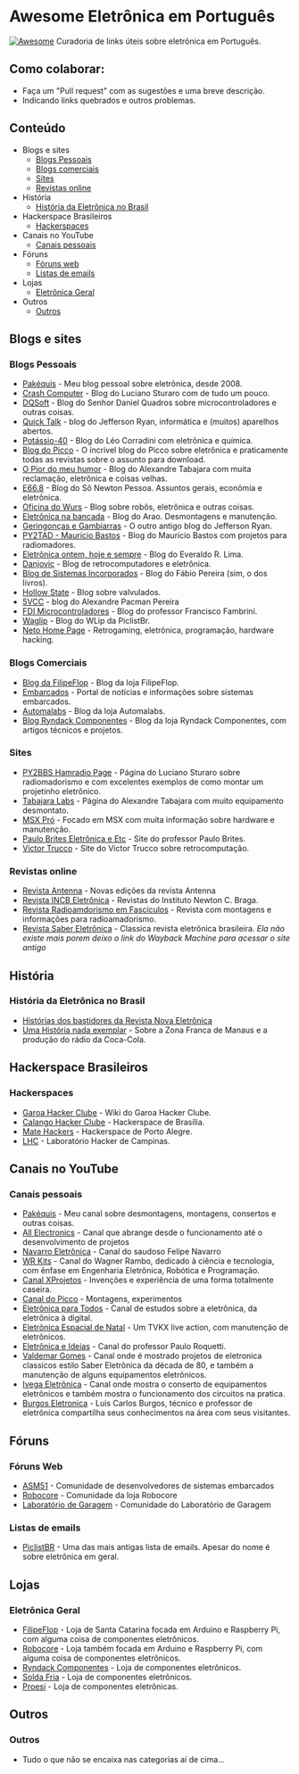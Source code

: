 # Awesome Eletrônica em Português
[![Awesome](https://cdn.rawgit.com/sindresorhus/awesome/d7305f38d29fed78fa85652e3a63e154dd8e8829/media/badge.svg)](https://github.com/sindresorhus/awesome)
Curadoria de links úteis sobre eletrônica em Português.

## Como colaborar:
  - Faça um "Pull request" com as sugestões e uma breve descrição.
  - Indicando links quebrados e outros problemas.

## Conteúdo

- Blogs e sites
  - [Blogs Pessoais](#blogs-pessoais)
  - [Blogs comerciais](#blogs-comerciais)
  - [Sites](#sites)
  - [Revistas online](#revistas-online)
- História
  - [História da Eletrônica no Brasil](#história-da-eletrônica-no-brasil)
- Hackerspace Brasileiros
  - [Hackerspaces](#hackerspaces)
- Canais no YouTube
  - [Canais pessoais](#canais-pessoais)
- Fóruns
  - [Fóruns web](#fóruns-web)
  - [Listas de emails](#listas-de-emails)
- Lojas
  - [Eletrônica Geral](#eletrônica-geral)
- Outros 
  - [Outros](#outros)

## Blogs e sites
### Blogs Pessoais
- [Pakéquis](https://www.pakequis.com.br) - Meu blog pessoal sobre eletrônica, desde 2008.
- [Crash Computer](http://www.crashcomputer.com.br) - Blog do Luciano Sturaro com de tudo um pouco.
- [DQSoft](http://dqsoft.blogspot.com/) - Blog do Senhor Daniel Quadros sobre microcontroladores e outras coisas.
- [Quick Talk](https://ryan.com.br/blogs/quicktalk/) - blog do Jefferson Ryan, informática e (muitos) aparelhos abertos.
- [Potássio-40](https://potassio-40.blogspot.com/) - Blog do Léo Corradini com eletrônica e química.
- [Blog do Picco](http://blogdopicco.blogspot.com/) - O íncrivel blog do Picco sobre eletrônica e praticamente todas as revistas sobre o assunto para download.
- [O Pior do meu humor](https://tabajara-labs.blogspot.com/) - Blog do Alexandre Tabajara com muita reclamação, eletrônica e coisas velhas.
- [E66.8](https://npessoa.blogspot.com/) - Blog do Sô Newton Pessoa. Assuntos gerais, econômia e eletrônica.
- [Oficina do Wurs](http://oficinadowurs.blogspot.com/) - Blog sobre robôs, eletrônica e outras coisas.
- [Eletrônica na bancada](http://zorktronics.blogspot.com/) - Blog do Arao. Desmontagens e manutenção.
- [Geringonças e Gambiarras](https://jefferson-ryan.blogspot.com/) - O outro antigo blog do Jefferson Ryan.
- [PY2TAD - Maurício Bastos](https://py2tad.blogspot.com/) - Blog do Maurício Bastos com projetos para radiomadores.
- [Eletrônica ontem, hoje e sempre](http://erl4ever.blogspot.com/) - Blog do Everaldo R. Lima.
- [Danjovic](http://danjovic.blogspot.com/) - Blog de retrocomputadores e eletrônica.
- [Blog de Sistemas Incorporados](https://embeddedsystems.io/) - Blog do Fábio Pereira (sim, o dos livros).
- [Hollow State](http://hollowstate.blogspot.com/) - Blog sobre valvulados.
- [5VCC](http://5vcc.blogspot.com/) - blog do Alexandre Pacman Pereira
- [FDI Microcontroladores](https://fdi-ffambrin.blogspot.com/) - Blog do professor Francisco Fambrini.
- [Waglip](http://waglip.blogspot.com/) - Blog do WLip da PiclistBr.
- [Neto Home Page](https://www.neto-games.com.br/) - Retrogaming, eletrônica, programação, hardware hacking.

### Blogs Comerciais
- [Blog da FilipeFlop](https://www.filipeflop.com/blog/) - Blog da loja FilipeFlop.
- [Embarcados](https://www.embarcados.com.br/) - Portal de notícias e informações sobre sistemas embarcados.
- [Automalabs](https://www.automalabs.com.br/) - Blog da loja Automalabs.
- [Blog Ryndack Componentes](https://blog.ryndackcomponentes.com.br) - Blog da loja Ryndack Componentes, com artigos técnicos e projetos.

### Sites
- [PY2BBS Hamradio Page](http://www.py2bbs.qsl.br/news.php) - Página do Luciano Sturaro sobre radiomadorismo e com excelentes exemplos de como montar um projetinho eletrônico.
- [Tabajara Labs](http://www.tabalabs.com.br/) - Página do Alexandre Tabajara com muito equipamento desmontato.
- [MSX Pró](http://www.msxpro.com/news.html) - Focado em MSX com muita informação sobre hardware e manutenção.
- [Paulo Brites Eletrônica e Etc](https://www.paulobrites.com.br/) - Site do professor Paulo Brites.
- [Victor Trucco](https://www.victortrucco.com/) - Site do Victor Trucco sobre retrocomputação.


### Revistas online
- [Revista Antenna](https://revistaantenna.com.br/edicoes/) - Novas edições da revista Antenna
- [Revista INCB Eletrônica](https://www.newtoncbraga.com.br/index.php/2-uncategorised/18571-revista-incb-eletronica.html) - Revistas do Instituto Newton C. Braga.
- [Revista Radioamdorismo em Fascículos](https://revistaradioamadorismo.blogspot.com/) - Revista com montagens e informações para radioamadorismo.
- [Revista Saber Eletrônica](https://web.archive.org/web/20160130190603/http://www.sabereletronica.com.br/) - Classica revista eletrônica brasileira. _Ela não existe mais porem deixo o link do Wayback Machine para acessar o site antigo_

## História
### História da Eletrônica no Brasil
- [Histórias dos bastidores da Revista Nova Eletrônica](http://erl4ever.blogspot.com/2009/03/historias-dos-bastidores-da-revista.html)
- [Uma História nada exemplar](https://simaopessoa.blogspot.com/2010/01/uma-historia-nada-exemplar.html) - Sobre a Zona Franca de Manaus e a produção do rádio da Coca-Cola.


## Hackerspace Brasileiros
### Hackerspaces
- [Garoa Hacker Clube](https://garoa.net.br/wiki/P%C3%A1gina_principal) - Wiki do Garoa Hacker Clube.
- [Calango Hacker Clube](https://www.calango.club/) - Hackerspace de Brasília.
- [Mate Hackers](https://matehackers.org/) - Hackerspace de Porto Alegre.
- [LHC](https://lhc.net.br/w/index.php?title=P%C3%A1gina_principal) - Laboratório Hacker de Campinas.

## Canais no YouTube
### Canais pessoais
- [Pakéquis](https://www.youtube.com/c/PakequisBr) - Meu canal sobre desmontagens, montagens, consertos e outras coisas.
- [All Electronics](https://www.youtube.com/c/AllElectronicsGr/featured) - Canal que abrange desde o funcionamento até o desenvolvimento de projetos
- [Navarro Eletrônica](https://www.youtube.com/c/NavarroEletr%C3%B4nica) - Canal do saudoso Felipe Navarro
- [WR Kits](https://www.youtube.com/c/canalwrkits/featured) - Canal do Wagner Rambo, dedicado à ciência e tecnologia, com ênfase em Engenharia Eletrônica, Robótica e Programação.
- [Canal XProjetos](https://www.youtube.com/c/xprojetos/featured) - Invenções e experiência de uma forma totalmente caseira.
- [Canal do Picco](https://www.youtube.com/user/picco02) - Montagens, experimentos 
- [Eletrônica para Todos](https://www.youtube.com/c/EletronicaParaTodos/featured) - Canal de estudos sobre a eletrônica, da eletrônica à digital.
- [Eletrônica Espacial de Natal](https://www.youtube.com/c/ELETR%C3%94NICAESPACIALDENATAL/featured) - Um TVKX live action, com manutenção de eletrônicos.
- [Eletrônica e Ideias](https://www.youtube.com/user/pcrbroquetti/featured) - Canal do professor Paulo Roquetti.
- [Valdemar Gomes](https://www.youtube.com/user/demainfo) - Canal onde é mostrado projetos de eletronica classicos estilo Saber Eletrônica da década de 80, e também a manutenção de alguns equipamentos eletrônicos.
- [Ivega Eletrônica](https://www.youtube.com/user/ivega10) - Canal onde mostra o conserto de equipamentos eletrônicos e também mostra o funcionamento dos circuitos na pratica.
- [Burgos Eletronica](https://www.youtube.com/channel/UChj6fMg0rjFkH-4ZmvqUWLg) - Luis Carlos Burgos, técnico e professor de eletrônica compartilha seus conhecimentos na área com seus visitantes.

## Fóruns
### Fóruns Web
- [ASM51](https://www.asm51.com.br/phpbb/index.php) - Comunidade de desenvolvedores de sistemas embarcados
- [Robocore](https://www.robocore.com.br/forum/index.php) - Comunidade da loja Robocore
- [Laboratório de Garagem](https://labdegaragem.com/forum/) - Comunidade do Laboratório de Garagem
### Listas de emails
- [PiclistBR](https://groups.google.com/g/piclistbr) - Uma das mais antigas lista de emails. Apesar do nome é sobre eletrônica em geral.

## Lojas
### Eletrônica Geral
- [FilipeFlop](https://www.filipeflop.com/) - Loja de Santa Catarina focada em Arduino e Raspberry Pi, com alguma coisa de componentes eletrônicos.
- [Robocore](https://www.robocore.net/) - Loja também focada em Arduino e Raspberry Pi, com alguma coisa de componentes eletrônicos.
- [Ryndack Componentes](https://www.ryndackcomponentes.com.br/) - Loja de componentes eletrônicos.
- [Solda Fria](https://www.soldafria.com.br/) - Loja de componentes eletrônicos.
- [Proesi](https://proesi.com.br/) - Loja de componentes eletrônicas.

## Outros
### Outros
- Tudo o que não se encaixa nas categorias aí de cima...

